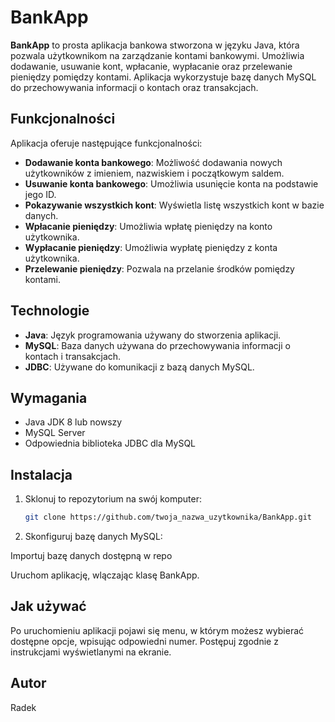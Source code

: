# BankApp

**BankApp** to prosta aplikacja bankowa stworzona w języku Java, która pozwala użytkownikom na zarządzanie kontami bankowymi. Umożliwia dodawanie, usuwanie kont, wpłacanie, wypłacanie oraz przelewanie pieniędzy pomiędzy kontami. Aplikacja wykorzystuje bazę danych MySQL do przechowywania informacji o kontach oraz transakcjach.

## Funkcjonalności

Aplikacja oferuje następujące funkcjonalności:

- **Dodawanie konta bankowego**: Możliwość dodawania nowych użytkowników z imieniem, nazwiskiem i początkowym saldem.
- **Usuwanie konta bankowego**: Umożliwia usunięcie konta na podstawie jego ID.
- **Pokazywanie wszystkich kont**: Wyświetla listę wszystkich kont w bazie danych.
- **Wpłacanie pieniędzy**: Umożliwia wpłatę pieniędzy na konto użytkownika.
- **Wypłacanie pieniędzy**: Umożliwia wypłatę pieniędzy z konta użytkownika.
- **Przelewanie pieniędzy**: Pozwala na przelanie środków pomiędzy kontami.

## Technologie

- **Java**: Język programowania używany do stworzenia aplikacji.
- **MySQL**: Baza danych używana do przechowywania informacji o kontach i transakcjach.
- **JDBC**: Używane do komunikacji z bazą danych MySQL.
  
## Wymagania

- Java JDK 8 lub nowszy
- MySQL Server
- Odpowiednia biblioteka JDBC dla MySQL

## Instalacja

1. Sklonuj to repozytorium na swój komputer:

   ```bash
   git clone https://github.com/twoja_nazwa_uzytkownika/BankApp.git

2. Skonfiguruj bazę danych MySQL:

Importuj bazę danych dostępną w repo

Uruchom aplikację, wlączając klasę BankApp.

## Jak używać
Po uruchomieniu aplikacji pojawi się menu, w którym możesz wybierać dostępne opcje, wpisując odpowiedni numer.
Postępuj zgodnie z instrukcjami wyświetlanymi na ekranie.

## Autor
Radek
